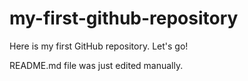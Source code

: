 # my-first-github-repository
Here is my first GitHub repository. Let's go!

README.md file was just edited manually.
